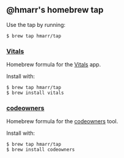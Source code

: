 ## @hmarr's homebrew tap

Use the tap by running:

```console
$ brew tap hmarr/tap
```

### [Vitals](Casks/vitals.rb)

Homebrew formula for the [Vitals](https://github.com/hmarr/vitals) app.

Install with:

```console
$ brew tap hmarr/tap
$ brew install vitals
```

### [codeowners](Formula/codeowners.rb)

Homebrew formula for the [codeowners](https://github.com/hmarr/codeowners) tool.

Install with:

```console
$ brew tap hmarr/tap
$ brew install codeowners
```

